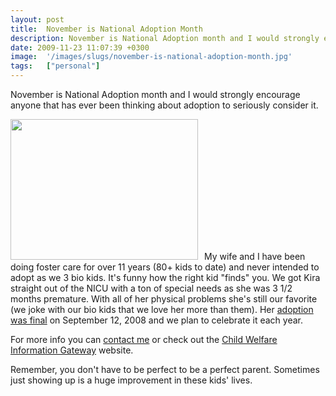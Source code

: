 ```yaml
---
layout: post
title:  November is National Adoption Month
description: November is National Adoption month and I would strongly encourage anyone that has ever been thinking about adoption to seriously consider it.  My wife and I have been doing foster care for over 11 years (80+ kids to date) and never intended to adopt as we 3 bio kids. Its funny how the right kid finds you. We got Kira straight out of the NICU with a ton of special needs as she was 3 1/2 months premature. With all of her physical problems shes still our favorite (we joke with our bio kids that we
date: 2009-11-23 11:07:39 +0300
image:  '/images/slugs/november-is-national-adoption-month.jpg'
tags:   ["personal"]
---
```

<p>November is National Adoption month and I would strongly encourage anyone that has ever been thinking about adoption to seriously consider it.</p>
<p><a href="http://res.cloudinary.com/blog-jeffdouglas-com/image/upload/v1400399404/kira-cathy_s4ecel.jpg"><img class="alignleft size-medium wp-image-1739" style="padding-right:10px;" title="kira-cathy" src="http://res.cloudinary.com/blog-jeffdouglas-com/image/upload/h_225,w_300/v1400399404/kira-cathy_s4ecel.jpg" alt="" width="300" height="225" /></a>My wife and I have been doing foster care for over 11 years (80+ kids to date) and never intended to adopt as we 3 bio kids. It's funny how the right kid "finds" you. We got Kira straight out of the NICU with a ton of special needs as she was 3 1/2 months premature. With all of her physical problems she's still our favorite (we joke with our bio kids that we love her more than them). Her <a href="/2008/09/12/adoption-is-final/" target="_blank">adoption was final</a> on September 12, 2008 and we plan to celebrate it each year.</p>
<p>For more info you can <a href="/contact/" target="_self">contact me</a> or check out the <a href="http://www.childwelfare.gov/adoption/" target="_blank">Child Welfare Information Gateway</a> website.</p>
<p>Remember, you don't have to be perfect to be a perfect parent. Sometimes just showing up is a huge improvement in these kids' lives.</p>

